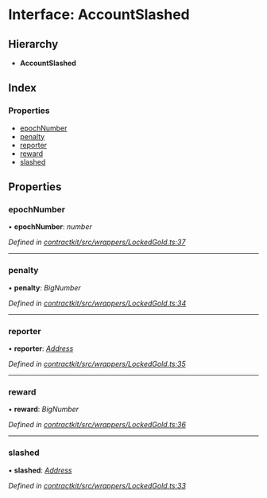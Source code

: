 # Interface: AccountSlashed

## Hierarchy

* **AccountSlashed**

## Index

### Properties

* [epochNumber](_contractkit_src_wrappers_lockedgold_.accountslashed.md#epochnumber)
* [penalty](_contractkit_src_wrappers_lockedgold_.accountslashed.md#penalty)
* [reporter](_contractkit_src_wrappers_lockedgold_.accountslashed.md#reporter)
* [reward](_contractkit_src_wrappers_lockedgold_.accountslashed.md#reward)
* [slashed](_contractkit_src_wrappers_lockedgold_.accountslashed.md#slashed)

## Properties

###  epochNumber

• **epochNumber**: *number*

*Defined in [contractkit/src/wrappers/LockedGold.ts:37](https://github.com/celo-org/celo-monorepo/blob/master/packages/contractkit/src/wrappers/LockedGold.ts#L37)*

___

###  penalty

• **penalty**: *BigNumber*

*Defined in [contractkit/src/wrappers/LockedGold.ts:34](https://github.com/celo-org/celo-monorepo/blob/master/packages/contractkit/src/wrappers/LockedGold.ts#L34)*

___

###  reporter

• **reporter**: *[Address](../modules/_contractkit_src_base_.md#address)*

*Defined in [contractkit/src/wrappers/LockedGold.ts:35](https://github.com/celo-org/celo-monorepo/blob/master/packages/contractkit/src/wrappers/LockedGold.ts#L35)*

___

###  reward

• **reward**: *BigNumber*

*Defined in [contractkit/src/wrappers/LockedGold.ts:36](https://github.com/celo-org/celo-monorepo/blob/master/packages/contractkit/src/wrappers/LockedGold.ts#L36)*

___

###  slashed

• **slashed**: *[Address](../modules/_contractkit_src_base_.md#address)*

*Defined in [contractkit/src/wrappers/LockedGold.ts:33](https://github.com/celo-org/celo-monorepo/blob/master/packages/contractkit/src/wrappers/LockedGold.ts#L33)*
